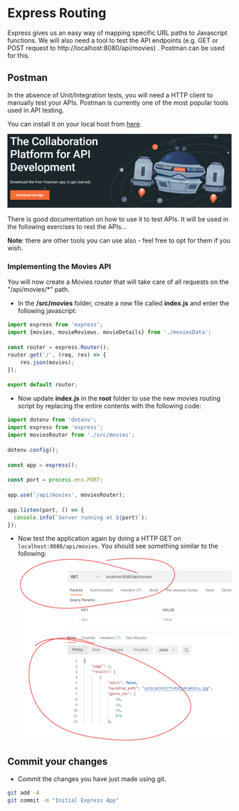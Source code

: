 # Express Routing

Express gives us an easy way of mapping specific URL paths to Javascript functions. We will also need a tool to  test the API endpoints (e.g. GET or POST request to  http://localhost:8080/api/movies) . Postman can be used for this. 

## Postman

In the absence of Unit/Integration tests, you will need a HTTP client to manually test your APIs. Postman is currently one of the most popular tools used in API testing. 

You can install it on your local host from  [here](https://www.postman.com/).

![Postman](./img/postman.png)

There is good documentation on how to use it to test APIs. It will be used in the following exercises to rest the APIs...

**Note**: there are other tools you can use also - feel free to opt for them if you wish.


### Implementing the Movies API

You will now create a Movies router that will take care of all requests on the "/api/movies/*" path. 

- In the **/src/movies** folder, create a new file called **index.js** and enter the following javascript:

~~~javascript
import express from 'express';
import {movies, movieReviews, movieDetails} from './moviesData';

const router = express.Router(); 
router.get('/', (req, res) => {
    res.json(movies);
});

export default router;
~~~


- Now update **index.js** in the **root** folder to use the new movies routing script by replacing the entire contents with the following code:

~~~javascript
import dotenv from 'dotenv';
import express from 'express';
import moviesRouter from './src/movies';

dotenv.config();

const app = express();

const port = process.env.PORT;

app.use('/api/movies', moviesRouter);

app.listen(port, () => {
  console.info(`Server running at ${port}`);
});
~~~

- Now test the application again by doing a HTTP GET on ``localhost:8080/api/movies``. You should see something similar to the following:  
  <img src="./img/image-20230316161347393.png" alt="image-20230316161347393" style="zoom:50%;" />

## Commit your changes

- Commit the changes you have just made using git.

~~~bash
git add -A
git commit -m "Initial Express App"
~~~

